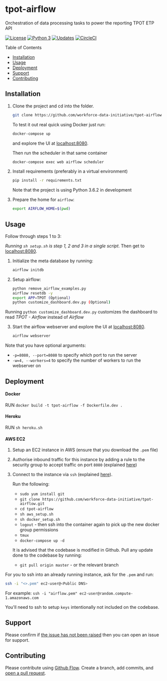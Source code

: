 # tpot-airflow

Orchestration of data processing tasks to power the reporting TPOT ETP API

[![License](https://img.shields.io/badge/License-Apache%202.0-blue.svg)](https://opensource.org/licenses/Apache-2.0)
[![Python 3](https://pyup.io/repos/github/workforce-data-initiative/tpot-airflow/python-3-shield.svg)](https://pyup.io/repos/github/workforce-data-initiative/tpot-airflow/)
[![Updates](https://pyup.io/repos/github/workforce-data-initiative/tpot-airflow/shield.svg)](https://pyup.io/repos/github/workforce-data-initiative/tpot-airflow/)
[![CircleCI](https://circleci.com/gh/workforce-data-initiative/tpot-airflow.svg?style=svg)](https://circleci.com/gh/workforce-data-initiative/tpot-airflow)


Table of Contents

- [Installation](#installation)
- [Usage](#usage)
- [Deployment](#deployment)
- [Support](#support)
- [Contributing](#contributing)

## Installation

1. Clone the project and cd into the folder.

    ```bash
    git clone https://github.com/workforce-data-initiative/tpot-airflow.git && cd tpot-airflow
    ```

    To test it out real quick using Docker just run:
    ```bash
    docker-compose up
    ```

    and explore the UI at [localhost:8080](http://localhost:8080).

    Then run the scheduler in that same container

    ```bash
    docker-compose exec web airflow scheduler
    ```

2. Install requirements (preferably in a virtual environment)
    ```bash
    pip install -r requirements.txt
    ```
    Note that the project is using Python 3.6.2 in development

3. Prepare the home for `airflow`:
    ```bash
    export AIRFLOW_HOME=$(pwd)
    ```

## Usage

Follow through steps 1 to 3:

_Running `sh setup.sh` is step 1, 2 and 3 in a single script_. Then get to [localhost:8080](http://localhost:8080).

1. Initialize the meta database by running:
    ```bash
    airflow initdb
    ```

2. Setup airflow:
    ```bash
    python remove_airflow_examples.py
    airflow resetdb -y
    export APP=TPOT (Optional)
    python customize_dashboard.dev.py (Optional)
    ```

  Running `python customize_dashboard.dev.py` customizes the dashboard to read *TPOT - Airflow* instead of *Airflow*  

3. Start the airflow webserver and explore the UI at [localhost:8080](http://localhost:8080).
    ```bash
    airflow webserver
    ```
Note that you have optional arguments:

- `-p=8080, --port=8080` to specify which port to run the server
- `-w=4, --workers=4` to specify the number of workers to run the webserver on


## Deployment
#### Docker

RUN `docker build -t tpot-airflow -f Dockerfile.dev .`

#### Heroku

RUN `sh heroku.sh`

#### AWS EC2
1. Setup an EC2 instance in AWS (ensure that you download the `.pem` file)
2. Authorise inbound traffic for this instance by adding a rule to the security group to accept traffic on port `8080` (explained [here](http://docs.aws.amazon.com/AWSEC2/latest/UserGuide/authorizing-access-to-an-instance.html))
3. Connect to the instance via `ssh` (explained [here](http://docs.aws.amazon.com/AWSEC2/latest/UserGuide/AccessingInstancesLinux.html)).

    Run the following:
    - `sudo yum install git`
    - `git clone https://github.com/workforce-data-initiative/tpot-airflow.git`
    - `cd tpot-airflow`
    - `sh aws_setup.sh`
    - `sh docker_setup.sh`
    - `logout` - then ssh into the container again to pick up the new docker group permissions
    - `tmux`
    - `docker-compose up -d`

    It is advised that the codebase is modified in Github. Pull any update done to the codebase by running:
    - `git pull origin master` - or the relevant branch

For you to ssh into an already running instance, ask for the `.pem` and run:

```bash
ssh -i "<>.pem" ec2-user@<Public DNS>
```

For example: `ssh -i "airflow.pem" ec2-user@random.compute-1.amazonaws.com`

You'll need to ssh to setup `keys` intentionally not included on the codebase.
## Support

Please confirm if [the issue has not been raised](https://github.com/workforce-data-initiative/tpot-airflow/issues/new) then you can open an issue for support.

## Contributing

Please contribute using [Github Flow](https://guides.github.com/introduction/flow/). Create a branch, add commits, and [open a pull request](https://github.com/workforce-data-initiative/tpot-airflow/compare).
